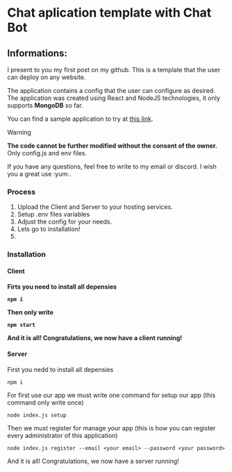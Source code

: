 <h1>Chat aplication template with Chat Bot</h1>

<h2>Informations:</h2>
<p>I present to you my first post on my github. This is a template that the user can deploy on any website.</p>
<p>The application contains a config that the user can configure as desired. The application was created using React and NodeJS technologies, it only supports <strong>MongoDB</strong> so far.</p>
<p>You can find a sample application to try at <a href="#chat-aplication-tempalte-with-chat-bot">this link</a>.</p>

> [!WARNING]
> <strong>The code cannot be further modified without the consent of the owner.</strong> Only config.js and env files.<br>

<p>If you have any questions, feel free to write to my email or discord. I wish you a great use :yum:.</p>

<h3>Process</h3>

<ol>
    <li>Upload the Client and Server to your hosting services.</li>
    <li>Setup .env files variables</li>
    <li>Adjust the config for your needs.</li>
    <li>Lets go to installation!<li>
</ol>
<h3>Installation</h3>

<h4>Client<h4>

<p>Firts you need to install all depensies</p>

```
npm i

```

<p>Then only write</p>

```
npm start

```

<p>And it is all! Congratulations, we now have a client running!</p>

<h4>Server</h4>

<p>First you nedd to install all depensies</p>

```
npm i

```

<p>For first use our app we must write one command for setup our app (this command only write once)</p>

```
node index.js setup

```

<p>Then we must register for manage your app (this is how you can register every administrator of this application)</p>

```
node index.js register --email <your email> --password <your password>

```

<p>And it is all! Congratulations, we now have a server running!</p>

